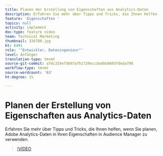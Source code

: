 ```yaml
---
title: Planen der Erstellung von Eigenschaften aus Analytics-Daten
description: Erfahren Sie mehr über Tipps und Tricks, die Ihnen helfen, wenn Sie planen, Adobe Analytics-Daten in Ihren Eigenschaften in Audience Manager zu verwenden.
feature: 'Eigenschaften '
topics: null
activity: implement
doc-type: feature video
team: Technical Marketing
thumbnail: 326780.jpg
kt: 6491
role: '"Entwickler, Dateningenieur"'
level: Anfänger
translation-type: tm+mt
source-git-commit: a7dc335e75697a7b1720eccdadbb9605fdeda798
workflow-type: tm+mt
source-wordcount: '63'
ht-degree: 1%

---
```



# Planen der Erstellung von Eigenschaften aus Analytics-Daten

Erfahren Sie mehr über Tipps und Tricks, die Ihnen helfen, wenn Sie planen, Adobe Analytics-Daten in Ihren Eigenschaften in Audience Manager zu verwenden.

>[!VIDEO](https://video.tv.adobe.com/v/326780/?quality=12&learn=on)
